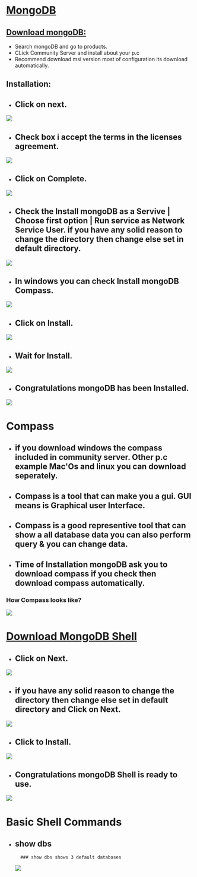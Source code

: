 # [MongoDB](https://www.mongodb.com/)

## [Download mongoDB:](https://www.mongodb.com/try/download/community)

- Search mongoDB and go to products.
- CLick Community Server and install about your p.c
- Recommend download msi version most of configuration its download automatically.

## Installation:

- ## Click on next.

<img src = "./assets/Mi-1.png">

- ## Check box i accept the terms in the licenses agreement.

<img src = "./assets/Mi-2.png">

- ## Click on Complete.

<img src = "./assets/Mi-3.png">

- ## Check the Install mongoDB as a Servive | Choose first option | Run service as Network Service User. if you have any solid reason to change the directory then change else set in default directory.

<img src = "./assets/Mi-4.png">

- ## In windows you can check Install mongoDB Compass.

<img src = "./assets/Mi-5.png">

- ## Click on Install.

<img src = "./assets/Mi-6.png">

- ## Wait for Install.

<img src = "./assets/Mi-7.png">

- ## Congratulations mongoDB has been Installed.
<img src = "./assets/Mi-8.png">

# Compass

- ## if you download windows the compass included in community server. Other p.c example Mac'Os and linux you can download seperately.
- ## Compass is a tool that can make you a gui. GUI means is Graphical user Interface.
- ## Compass is a good representive tool that can show a all database data you can also perform query & you can change data.
- ## Time of Installation mongoDB ask you to download compass if you check then download compass automatically.

### How Compass looks like?

<img src = "./assets/C-1.png">

# [Download MongoDB Shell](https://www.mongodb.com/try/download/shell)

- ## Click on Next.

<img src = "./assets/S-1.png">

- ## if you have any solid reason to change the directory then change else set in default directory and Click on Next.

<img src = "./assets/S-2.png">

- ## Click to Install.

<img src = "./assets/S-3.png">

- ## Congratulations mongoDB Shell is ready to use.
<img src = "./assets/S-4.png">

# Basic Shell Commands

- ## show dbs

        ### show dbs shows 3 default databases

    <img src = "./assets/bs-1.png">
